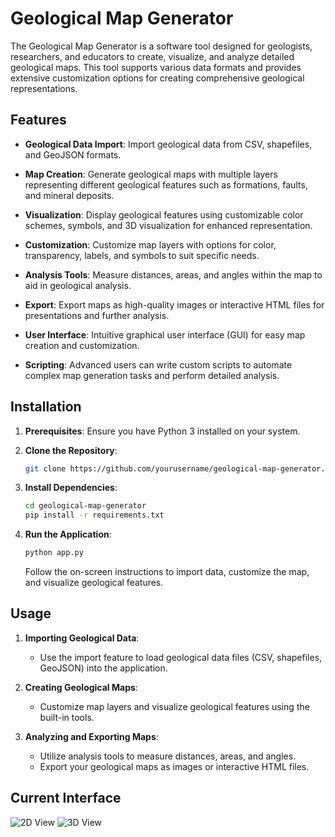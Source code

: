 
# Geological Map Generator

The Geological Map Generator is a software tool designed for geologists, researchers, and educators to create, visualize, and analyze detailed geological maps. This tool supports various data formats and provides extensive customization options for creating comprehensive geological representations.

## Features

- **Geological Data Import**: Import geological data from CSV, shapefiles, and GeoJSON formats.
  
- **Map Creation**: Generate geological maps with multiple layers representing different geological features such as formations, faults, and mineral deposits.
  
- **Visualization**: Display geological features using customizable color schemes, symbols, and 3D visualization for enhanced representation.
  
- **Customization**: Customize map layers with options for color, transparency, labels, and symbols to suit specific needs.
  
- **Analysis Tools**: Measure distances, areas, and angles within the map to aid in geological analysis.
  
- **Export**: Export maps as high-quality images or interactive HTML files for presentations and further analysis.
  
- **User Interface**: Intuitive graphical user interface (GUI) for easy map creation and customization.
  
- **Scripting**: Advanced users can write custom scripts to automate complex map generation tasks and perform detailed analysis.

## Installation

1. **Prerequisites**: Ensure you have Python 3 installed on your system.
   
2. **Clone the Repository**:
   ```bash
   git clone https://github.com/yourusername/geological-map-generator.git
   ```
   
3. **Install Dependencies**:
   ```bash
   cd geological-map-generator
   pip install -r requirements.txt
   ```
   
4. **Run the Application**:
   ```bash
   python app.py
   ```
   Follow the on-screen instructions to import data, customize the map, and visualize geological features.

## Usage

1. **Importing Geological Data**:
   - Use the import feature to load geological data files (CSV, shapefiles, GeoJSON) into the application.
   
2. **Creating Geological Maps**:
   - Customize map layers and visualize geological features using the built-in tools.
   
3. **Analyzing and Exporting Maps**:
   - Utilize analysis tools to measure distances, areas, and angles.
   - Export your geological maps as images or interactive HTML files.

## Current Interface
![2D View](https://github.com/Walayhs/-30DaysDevChallenge-/blob/main/30_days_of_python/Project_29_Geological_Map_Gennerator/assets/Screenshot%202024-06-26%20210204.png?raw=true)
![3D View](https://github.com/Walayhs/-30DaysDevChallenge-/blob/main/30_days_of_python/Project_29_Geological_Map_Gennerator/assets/Screenshot%202024-06-26%20210220.png?raw=true)
